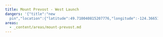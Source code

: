 ```yaml
---
title: Mount Prevost - West Launch
dangers: '{"title":"new
  pin","location":{"latitude":49.710040815207776,"longitude":-124.36651792820818,"elevation":-16.36549643519078},"view":{"latitude":49.13897110246137,"longitude":-125.06673004972139,"height":454216.92473285686,"heading":359.99999999999994,"pitch":-90,"roll":0}}'
areas:
  - _content/areas/mount-prevost.md
---
```

